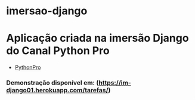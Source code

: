 # imersao-django

# Aplicação criada na imersão Django do Canal Python Pro
  - [PythonPro](https://www.youtube.com/c/canaldevpro)

### Demonstração disponível em: (https://im-django01.herokuapp.com/tarefas/)


